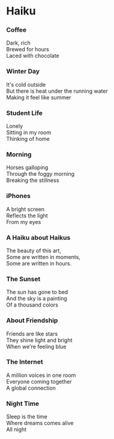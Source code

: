 # Haiku

### Coffee

Dark, rich   
Brewed for hours   
Laced with chocolate

### Winter Day

It's cold outside   
But there is heat under the running water   
Making it feel like summer

### Student Life

Lonely   
Sitting in my room   
Thinking of home

### Morning

Horses galloping   
Through the foggy morning   
Breaking the stillness

### iPhones

A bright screen   
Reflects the light   
From my eyes

### A Haiku about Haikus

The beauty of this art,   
Some are written in moments,   
Some are written in hours.

### The Sunset

The sun has gone to bed   
And the sky is a painting   
Of a thousand colors

### About Friendship

Friends are like stars   
They shine light and bright   
When we're feeling blue

### The Internet

A million voices in one room   
Everyone coming together   
A global connection

### Night Time

Sleep is the time   
Where dreams comes alive   
All night